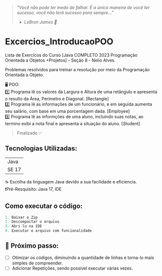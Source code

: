> *"Você não pode ter medo de falhar. É a única maneira de você ter sucesso, você não terá sucesso para sempre..."* 
> - *LeBron James 🏀*

# Excercios_IntroducaoPOO
Lista de Exercícos do Curso [Java COMPLETO 2023 Programação Orientada a Objetos +Projetos] - Seção 8 - Nelio Alves.

Problemas resolvidos para treinar a resolução por meio da Programação Orientada a Objeto.

🖥️ POO: <br>
1️⃣ Programa lê os valores da Largura e Altura de uma retângulo e apresenta o resulto da Área, Perimetro e Diagonal. [Rectangle] <br>
2️⃣ Programa lê as informações de um funcionário, e em seguida aumenta seu salário, com base em uma porcentagem dada. [Employee] <br>
3️⃣ Programa lê as informções de uma aluno, incluindo suas notas, ao termino exibi a nota final e apresenta a situação do aluno. [Student] <br>

> Finalizado ✅

## Tecnologias Utilizadas:
<table>
  <tr>
    <td> Java </td>
  </tr>
  <tr>
    <td> SE 17 </td>
  </tr>
</table>
☕ Escolha da linguagem Java devido a sua facilidade e eficiencia. <br>
❗Pré-Resquisito: Java 17, IDE <br>

## Como executar o código:
```Java
1. Baixar o Zip
2. Descompactar o arquivo
3. Abri-lo na IDE
4. Executar o arquivo com funcionalidade
```

## 👟 Próximo passo:
- [ ] Otimizar os códigos, diminuindo a quantidade de linhas e torna-lo mais simples de compreender.
- [ ] Adicionar Repetições, sendo possivel executar várias vezes.
